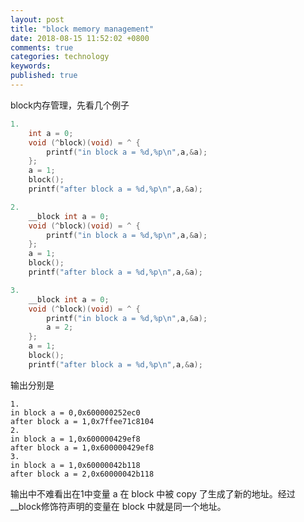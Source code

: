 ```yaml
---
layout: post
title: "block memory management"
date: 2018-08-15 11:52:02 +0800
comments: true
categories: technology
keywords: 
published: true
---
```

block内存管理，先看几个例子

 

```objective-c
1.
    int a = 0;
    void (^block)(void) = ^ {
        printf("in block a = %d,%p\n",a,&a);
    };
    a = 1;
    block();
    printf("after block a = %d,%p\n",a,&a);

```


```objective-c
2.
    __block int a = 0;
    void (^block)(void) = ^ {
        printf("in block a = %d,%p\n",a,&a);
    };
    a = 1;
    block();
    printf("after block a = %d,%p\n",a,&a);

```


```objective-c
3.
    __block int a = 0;
    void (^block)(void) = ^ {
        printf("in block a = %d,%p\n",a,&a);
        a = 2;
    };
    a = 1;
    block();
    printf("after block a = %d,%p\n",a,&a);
```

输出分别是

```
1.
in block a = 0,0x600000252ec0
after block a = 1,0x7ffee71c8104
2.
in block a = 1,0x600000429ef8
after block a = 1,0x600000429ef8
3.
in block a = 1,0x60000042b118
after block a = 2,0x60000042b118
```

输出中不难看出在1中变量 a 在 block 中被 copy 了生成了新的地址。经过 __block修饰符声明的变量在 block 中就是同一个地址。

